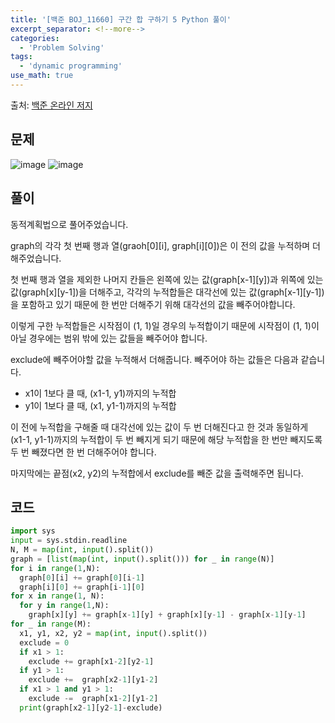 ```yaml
---
title: '[백준 BOJ_11660] 구간 합 구하기 5 Python 풀이'
excerpt_separator: <!--more-->
categories:
  - 'Problem Solving'
tags:
  - 'dynamic programming'
use_math: true
---
```


출처: [백준 온라인 저지](https://www.acmicpc.net/problem/11660)

## 문제

![image](https://user-images.githubusercontent.com/59808674/190404944-63133609-6f28-43af-b232-e6fc55d17d49.png)
![image](https://user-images.githubusercontent.com/59808674/190404997-00a61b05-932f-4b61-bd08-e6307a4a8b12.png)

## 풀이

동적계획법으로 풀어주었습니다.  

graph의 각각 첫 번째 행과 열(graoh\[0]\[i], graph\[i]\[0])은 이 전의 값을 누적하며 더해주었습니다.  

첫 번째 행과 열을 제외한 나머지 칸들은 왼쪽에 있는 값(graph\[x-1]\[y])과 위쪽에 있는 값(graph\[x]\[y-1])을 더해주고, 각각의 누적합들은 대각선에 있는 값(graph\[x-1]\[y-1])을 포함하고 있기 때문에 한 번만 더해주기 위해 대각선의 값을 빼주어야합니다.

이렇게 구한 누적합들은 시작점이 (1, 1)일 경우의 누적합이기 때문에 시작점이 (1, 1)이 아닐 경우에는 범위 밖에 있는 값들을 빼주어야 합니다.  

exclude에 빼주어야할 값을 누적해서 더해줍니다. 빼주어야 하는 값들은 다음과 같습니다.  
- x1이 1보다 클 때, (x1-1, y1)까지의 누적합
- y1이 1보다 클 때, (x1, y1-1)까지의 누적합

이 전에 누적합을 구해줄 때 대각선에 있는 값이 두 번 더해진다고 한 것과 동일하게 (x1-1, y1-1)까지의 누적합이 두 번 빼지게 되기 때문에 해당 누적합을 한 번만 빼지도록 두 번 빼졌다면 한 번 더해주어야 합니다.  

마지막에는 끝점(x2, y2)의 누적합에서 exclude를 빼준 값을 출력해주면 됩니다.  

## 코드

```python
import sys
input = sys.stdin.readline
N, M = map(int, input().split())
graph = [list(map(int, input().split())) for _ in range(N)]
for i in range(1,N):
  graph[0][i] += graph[0][i-1]
  graph[i][0] += graph[i-1][0]
for x in range(1, N):
  for y in range(1,N):
    graph[x][y] += graph[x-1][y] + graph[x][y-1] - graph[x-1][y-1]
for _ in range(M):
  x1, y1, x2, y2 = map(int, input().split())
  exclude = 0
  if x1 > 1:
    exclude += graph[x1-2][y2-1]
  if y1 > 1:
    exclude +=  graph[x2-1][y1-2]
  if x1 > 1 and y1 > 1:
    exclude -=  graph[x1-2][y1-2]
  print(graph[x2-1][y2-1]-exclude)
```